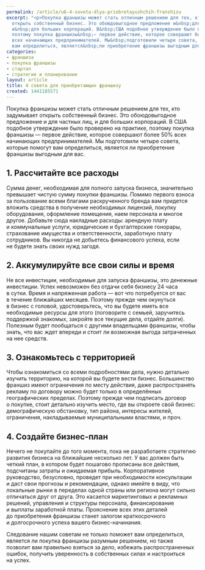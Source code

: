 ```yaml
---
permalink: /article/u6-4-soveta-dlya-priobretayushchih-franshizu
excerpt: "<p>Покупка франшизы может стать отличным решением для тех, кто задумывает
  открыть собственный бизнес. Это обоюдовыгодное предложение и&nbsp;для частных лиц,
  и&nbsp;для больших корпораций. В&nbsp;США подобное утверждение было проверено на&nbsp;практике,
  поэтому покупка франшизы&nbsp;— первое действие, которое совершают более&nbsp;50%
  всех начинающих предпринимателей. Мы&nbsp;подготовили четыре совета, которые помогут
  вам определиться, является&nbsp;ли приобретение франшизы выгодным для вас.</p>"
categories:
- франшиза
- покупка франшизы
- стартап
- стратегия и планирование
layout: article
title: 4 совета для приобретающих франшизу
created: 1441185571
---
```

Покупка франшизы может стать отличным решением для тех, кто задумывает открыть собственный бизнес. Это обоюдовыгодное предложение и для частных лиц, и для больших корпораций. В США подобное утверждение было проверено на практике, поэтому покупка франшизы — первое действие, которое совершают более 50% всех начинающих предпринимателей. Мы подготовили четыре совета, которые помогут вам определиться, является ли приобретение франшизы выгодным для вас.

## 1. Рассчитайте все расходы ##

Сумма денег, необходимая для полного запуска бизнеса, значительно превышает чистую сумму покупки франшизы. Помимо первого взноса за пользование всеми благами раскрученного бренда вам придется вложить средства в получение необходимых лицензий, покупку оборудования, оформление помещения, наем персонала и многое другое. Добавьте сюда накладные расходы: арендную плату и коммунальные услуги, юридические и бухгалтерские гонорары, страхование имущества и ответственности, заработную плату сотрудников. Вы никогда не добьетесь финансового успеха, если не будете знать своих нужд загодя.

## 2. Аккумулируйте все свои силы и время ##

Не все инвестиции, необходимые для запуска франшизы, это денежные инвестиции. Успех невозможен без отдачи себя бизнесу 24 часа в сутки. Время и напряженная работа — вот что потребуется от вас в течение ближайших месяцев. Поэтому прежде чем окунуться в бизнес с головой, удостоверьтесь, что вы будете иметь все необходимые ресурсы для этого (поговорите с семьей, заручитесь поддержкой знакомых, закройте все текущие дела, отдайте долги). Полезным будет пообщаться с другими владельцами франшизы, чтобы знать, что вас ждет впереди и стоит ли возможная выгода затраченных на нее средств.

## 3. Ознакомьтесь с территорией ##

Чтобы ознакомиться со всеми подробностями дела, нужно детально изучить территорию, на которой вы будете вести бизнес. Большинство франшиз имеют ограничения по месту действия, даже распространять рекламу по договору можно будет только в определённых географических пределах. Поэтому прежде чем подписать договор о покупке, стоит детально изучить место, где вы откроете свой бизнес: демографическую обстановку, тип района, интересы жителей, ограничения, накладываемые муниципальными властями, и проч.

## 4. Создайте бизнес-план ##

Нечего не покупайте до того момента, пока не разработаете стратегию развития бизнеса на ближайшие несколько лет. У вас должен быть четкий план, в котором будет пошагово прописаны все действия, подсчитаны затраты и ожидаемая прибыль. Корпоративное руководство, безусловно, проведет при необходимости консультации и даст свои прогнозы и рекомендации, однако имейте в виду, что локальные рынки в переделах одной страны или региона могут сильно отличаться друг от друга. Это касается маркетинговых и рекламных решений, управления и структуры персонала, финансирование и выплаты заработной платы. Прояснение всех этих деталей до приобретения франшизы станет залогом краткосрочного и долгосрочного успеха вашего бизнес-начинания.

Следование нашим советам не только поможет вам определиться, является ли покупка франшизы разумным решением, но также позволит вам правильно взяться за дело, избежать распространенных ошибок, получить уверенность в собственных силах и настроиться на успех.

